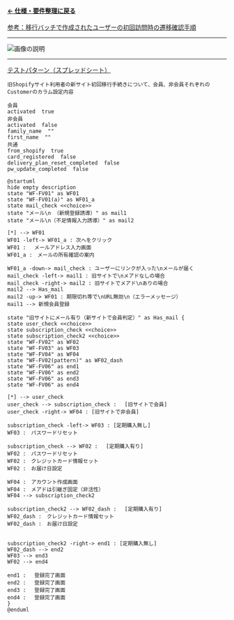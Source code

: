 #### [← 仕様・要件整理に戻る](02-仕様・要件整理)
 [参考：移行バッチで作成されたユーザーの初回訪問時の遷移確認手順](移行バッチで作成されたユーザーの初回訪問時の遷移確認手順)

***
![画像の説明](https://github.com/grrowjp/Meeth/wiki/images/spec/firstvisit_user_flow.png)
***

[テストパターン（スプレッドシート）](https://docs.google.com/spreadsheets/d/1wfdCQ9Bb6LH6mGmPYkzMsRrSAGQ_gZTVaIIJXazF4Vo/edit?fbclid=IwAR07d2n3PULtTjCiqkKY86dzc3CYyAGtA6aXYoV5forM-I_EUYpWHcLMB0I#gid=2066905334)

```
旧Shopifyサイト利用者の新サイト初回移行手続きについて、会員、非会員それぞれのCustomerのカラム設定内容

会員
activated  true
非会員
activated  false
family_name  ""
first_name  ""
共通
from_shopify  true
card_registered  false
delivery_plan_reset_completed  false
pw_update_completed  false
```
```
@startuml
hide empty description
state "WF-FV01" as WF01
state "WF-FV01(a)" as WF01_a
state mail_check <<choice>>
state "メール\n （新規登録誘導）" as mail1
state "メール\n（不足情報入力誘導）" as mail2

[*] --> WF01
WF01 -left-> WF01_a : 次へをクリック
WF01 : 　メールアドレス入力画面
WF01_a :　メールの所有確認の案内

WF01_a -down-> mail_check : ユーザーにリンクが入った\nメールが届く
mail_check -left-> mail1 : 旧サイトで\nメアドなしの場合
mail_check -right-> mail2 : 旧サイトでメアド\nありの場合
mail2 --> Has_mail 
mail2 -up-> WF01 : 期限切れ等で\nURL無効\n（エラーメッセージ）
mail1 --> 新規会員登録

state "旧サイトにメール有り（新サイトで会員判定）" as Has_mail {
state user_check <<choice>>
state subscription_check <<choice>>
state subscription_check2 <<choice>>
state "WF-FV02" as WF02
state "WF-FV03" as WF03
state "WF-FV04" as WF04
state "WF-FV02(pattern)" as WF02_dash
state "WF-FV06" as end1
state "WF-FV06" as end2
state "WF-FV06" as end3
state "WF-FV06" as end4

[*] --> user_check
user_check --> subscription_check :　 [旧サイトで会員]
user_check -right-> WF04 : [旧サイトで非会員]

subscription_check -left-> WF03 : [定期購入無し]
WF03 :　パスワードリセット

subscription_check --> WF02 :　 [定期購入有り]
WF02 :　パスワードリセット
WF02 :　クレジットカード情報セット
WF02 :　お届け日設定

WF04 :　アカウント作成画面
WF04 :　メアドは引継ぎ固定（非活性）
WF04 --> subscription_check2

subscription_check2 --> WF02_dash :　 [定期購入有り]
WF02_dash :　クレジットカード情報セット
WF02_dash :　お届け日設定


subscription_check2 -right-> end1 : [定期購入無し]
WF02_dash --> end2
WF03 --> end3
WF02 --> end4

end1 : 　登録完了画面
end2 : 　登録完了画面
end3 : 　登録完了画面
end4 : 　登録完了画面
}
@enduml
```